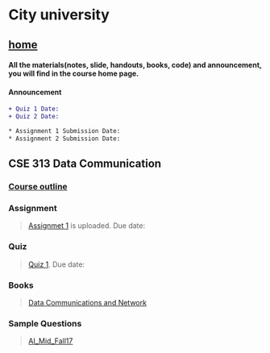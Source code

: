 # City university

## [home](https://suptaphilip.github.io/)


#### All the materials(notes, slide, handouts, books, code) and announcement, you will find in the course home page.
#### Announcement

```diff
+ Quiz 1 Date: 
+ Quiz 2 Date: 

* Assignment 1 Submission Date:
* Assignment 2 Submission Date:


```



## CSE 313 Data Communication


### [Course outline](https://github.com/suptaphilip/Data-Communication/raw/Theory/CSE%20313%20Data%20Communication.pdf)


 
### Assignment
> [Assignmet 1]() is uploaded. Due date: 

### Quiz
> [Quiz 1](). Due date: 


### Books
> [Data Communications and Network](https://b-ok.cc/book/2196530/3bfbaf)




### Sample Questions

>[AI_Mid_Fall17]()


